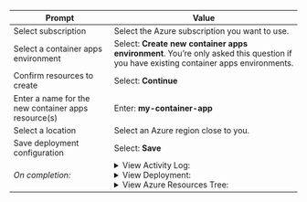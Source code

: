 | Prompt | Value |
|--------|-------|
| Select subscription | Select the Azure subscription you want to use. |
| Select a container apps environment | Select: <b>Create new container apps environment</b>. You’re only asked this question if you have existing container apps environments. |
| Confirm resources to create | Select: <b>Continue</b> |
| Enter a name for the new container apps resource(s) | Enter: <b>my-container-app</b> |
| Select a location | Select an Azure region close to you. |
| Save deployment configuration | Select: <b>Save</b> |
| <i>On completion<i>: | <details><summary>View Activity Log: </summary><img src="./images/dwp-activity-log.png"></details> <details><summary>View Deployment: </summary><img src="./images/dwp-popup.png"></details> <details><summary>View Azure Resources Tree: </summary><img src="./images/dwp-resource-tree.png"></details> |
